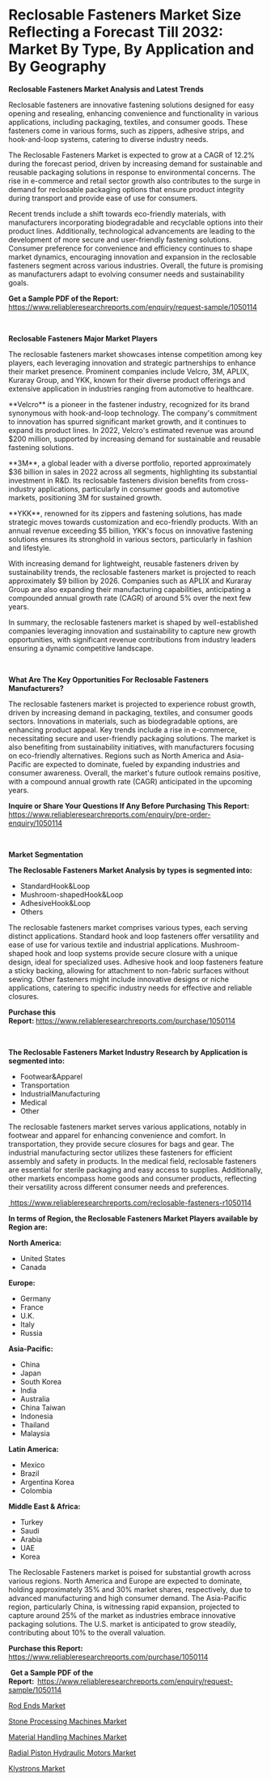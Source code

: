 <p><h1>Reclosable Fasteners Market Size Reflecting a Forecast Till 2032: Market By Type, By Application and By Geography</h1></p><p><strong>Reclosable Fasteners Market Analysis and Latest Trends</strong></p>
<p><p>Reclosable fasteners are innovative fastening solutions designed for easy opening and resealing, enhancing convenience and functionality in various applications, including packaging, textiles, and consumer goods. These fasteners come in various forms, such as zippers, adhesive strips, and hook-and-loop systems, catering to diverse industry needs.</p><p>The Reclosable Fasteners Market is expected to grow at a CAGR of 12.2% during the forecast period, driven by increasing demand for sustainable and reusable packaging solutions in response to environmental concerns. The rise in e-commerce and retail sector growth also contributes to the surge in demand for reclosable packaging options that ensure product integrity during transport and provide ease of use for consumers.</p><p>Recent trends include a shift towards eco-friendly materials, with manufacturers incorporating biodegradable and recyclable options into their product lines. Additionally, technological advancements are leading to the development of more secure and user-friendly fastening solutions. Consumer preference for convenience and efficiency continues to shape market dynamics, encouraging innovation and expansion in the reclosable fasteners segment across various industries. Overall, the future is promising as manufacturers adapt to evolving consumer needs and sustainability goals.</p></p>
<p><strong>Get a Sample PDF of the Report:&nbsp;</strong> <a href="https://www.reliableresearchreports.com/enquiry/request-sample/1050114?utm_campaign=113&utm_medium=2&utm_source=Github&utm_content=ia&utm_term=16022025&utm_id=reclosable-fasteners">https://www.reliableresearchreports.com/enquiry/request-sample/1050114</a></p>
<p>&nbsp;</p>
<p><strong>Reclosable Fasteners Major Market Players</strong></p>
<p><p>The reclosable fasteners market showcases intense competition among key players, each leveraging innovation and strategic partnerships to enhance their market presence. Prominent companies include Velcro, 3M, APLIX, Kuraray Group, and YKK, known for their diverse product offerings and extensive application in industries ranging from automotive to healthcare.</p><p>**Velcro** is a pioneer in the fastener industry, recognized for its brand synonymous with hook-and-loop technology. The company's commitment to innovation has spurred significant market growth, and it continues to expand its product lines. In 2022, Velcro's estimated revenue was around $200 million, supported by increasing demand for sustainable and reusable fastening solutions.</p><p>**3M**, a global leader with a diverse portfolio, reported approximately $36 billion in sales in 2022 across all segments, highlighting its substantial investment in R&D. Its reclosable fasteners division benefits from cross-industry applications, particularly in consumer goods and automotive markets, positioning 3M for sustained growth.</p><p>**YKK**, renowned for its zippers and fastening solutions, has made strategic moves towards customization and eco-friendly products. With an annual revenue exceeding $5 billion, YKK's focus on innovative fastening solutions ensures its stronghold in various sectors, particularly in fashion and lifestyle.</p><p>With increasing demand for lightweight, reusable fasteners driven by sustainability trends, the reclosable fasteners market is projected to reach approximately $9 billion by 2026. Companies such as APLIX and Kuraray Group are also expanding their manufacturing capabilities, anticipating a compounded annual growth rate (CAGR) of around 5% over the next few years.</p><p>In summary, the reclosable fasteners market is shaped by well-established companies leveraging innovation and sustainability to capture new growth opportunities, with significant revenue contributions from industry leaders ensuring a dynamic competitive landscape.</p></p>
<p>&nbsp;</p>
<p><strong>What Are The Key Opportunities For Reclosable Fasteners Manufacturers?</strong></p>
<p><p>The reclosable fasteners market is projected to experience robust growth, driven by increasing demand in packaging, textiles, and consumer goods sectors. Innovations in materials, such as biodegradable options, are enhancing product appeal. Key trends include a rise in e-commerce, necessitating secure and user-friendly packaging solutions. The market is also benefiting from sustainability initiatives, with manufacturers focusing on eco-friendly alternatives. Regions such as North America and Asia-Pacific are expected to dominate, fueled by expanding industries and consumer awareness. Overall, the market's future outlook remains positive, with a compound annual growth rate (CAGR) anticipated in the upcoming years.</p></p>
<p><strong>Inquire or Share Your Questions If Any Before Purchasing This Report:</strong> <a href="https://www.reliableresearchreports.com/enquiry/pre-order-enquiry/1050114?utm_campaign=113&utm_medium=2&utm_source=Github&utm_content=ia&utm_term=16022025&utm_id=reclosable-fasteners">https://www.reliableresearchreports.com/enquiry/pre-order-enquiry/1050114</a></p>
<p>&nbsp;</p>
<p><strong>Market Segmentation</strong></p>
<p><strong>The Reclosable Fasteners Market Analysis by types is segmented into:</strong></p>
<p><ul><li>StandardHook&Loop</li><li>Mushroom-shapedHook&Loop</li><li>AdhesiveHook&Loop</li><li>Others</li></ul></p>
<p><p>The reclosable fasteners market comprises various types, each serving distinct applications. Standard hook and loop fasteners offer versatility and ease of use for various textile and industrial applications. Mushroom-shaped hook and loop systems provide secure closure with a unique design, ideal for specialized uses. Adhesive hook and loop fasteners feature a sticky backing, allowing for attachment to non-fabric surfaces without sewing. Other fasteners might include innovative designs or niche applications, catering to specific industry needs for effective and reliable closures.</p></p>
<p><strong>Purchase this Report:&nbsp;</strong><a href="https://www.reliableresearchreports.com/purchase/1050114?utm_campaign=113&utm_medium=2&utm_source=Github&utm_content=ia&utm_term=16022025&utm_id=reclosable-fasteners">https://www.reliableresearchreports.com/purchase/1050114</a></p>
<p>&nbsp;</p>
<p><strong>The Reclosable Fasteners Market Industry Research by Application is segmented into:</strong></p>
<p><ul><li>Footwear&Apparel</li><li>Transportation</li><li>IndustrialManufacturing</li><li>Medical</li><li>Other</li></ul></p>
<p><p>The reclosable fasteners market serves various applications, notably in footwear and apparel for enhancing convenience and comfort. In transportation, they provide secure closures for bags and gear. The industrial manufacturing sector utilizes these fasteners for efficient assembly and safety in products. In the medical field, reclosable fasteners are essential for sterile packaging and easy access to supplies. Additionally, other markets encompass home goods and consumer products, reflecting their versatility across different consumer needs and preferences.</p></p>
<p><a href="https://www.reliableresearchreports.com/reclosable-fasteners-r1050114?utm_campaign=113&utm_medium=2&utm_source=Github&utm_content=ia&utm_term=16022025&utm_id=reclosable-fasteners">&nbsp;https://www.reliableresearchreports.com/reclosable-fasteners-r1050114</a></p>
<p><strong>In terms of Region, the Reclosable Fasteners Market Players available by Region are:</strong></p>
<p>
    <p> <strong> North America: </strong>
        <ul>
            <li>United States</li>
            <li>Canada</li>
        </ul>
        </p> 
    <p> <strong> Europe: </strong>
        <ul>
            <li>Germany</li>
            <li>France</li>
            <li>U.K.</li>
            <li>Italy</li>
            <li>Russia</li>
        </ul>
        </p> 
    <p> <strong> Asia-Pacific: </strong>
        <ul>
            <li>China</li>
            <li>Japan</li>
            <li>South Korea</li>
            <li>India</li>
            <li>Australia</li>
            <li>China Taiwan</li>
            <li>Indonesia</li>
            <li>Thailand</li>
            <li>Malaysia</li>
        </ul>
        </p> 
    <p> <strong> Latin America: </strong>
        <ul>
            <li>Mexico</li>
            <li>Brazil</li>
            <li>Argentina Korea</li>
            <li>Colombia</li>
        </ul>
        </p> 
    <p> <strong> Middle East & Africa: </strong>
        <ul>
            <li>Turkey</li>
            <li>Saudi</li>
            <li>Arabia</li>
            <li>UAE</li>
            <li>Korea</li>
        </ul>
    </p>
    </p>
<p><p>The Reclosable Fasteners market is poised for substantial growth across various regions. North America and Europe are expected to dominate, holding approximately 35% and 30% market shares, respectively, due to advanced manufacturing and high consumer demand. The Asia-Pacific region, particularly China, is witnessing rapid expansion, projected to capture around 25% of the market as industries embrace innovative packaging solutions. The U.S. market is anticipated to grow steadily, contributing about 10% to the overall valuation.</p></p>
<p><strong>Purchase this Report: </strong><a href="https://www.reliableresearchreports.com/purchase/1050114?utm_campaign=113&utm_medium=2&utm_source=Github&utm_content=ia&utm_term=16022025&utm_id=reclosable-fasteners">https://www.reliableresearchreports.com/purchase/1050114</a></p>
<p>&nbsp;<strong>Get a Sample PDF of the Report:&nbsp;&nbsp;</strong><a href="https://www.reliableresearchreports.com/enquiry/request-sample/1050114?utm_campaign=113&utm_medium=2&utm_source=Github&utm_content=ia&utm_term=16022025&utm_id=reclosable-fasteners">https://www.reliableresearchreports.com/enquiry/request-sample/1050114</a></p>
<p><strong></strong></p>
<p><p><a href="https://github.com/mriwacraane/Market-Research-Report-List-1/blob/main/rod-ends-market.md?utm_campaign=113&utm_medium=2&utm_source=Github&utm_content=ia&utm_term=16022025&utm_id=reclosable-fasteners">Rod Ends Market</a></p><p><a href="https://github.com/benhaeneye/Market-Research-Report-List-1/blob/main/stone-processing-machines-market.md?utm_campaign=113&utm_medium=2&utm_source=Github&utm_content=ia&utm_term=16022025&utm_id=reclosable-fasteners">Stone Processing Machines Market</a></p><p><a href="https://github.com/chikenmhamdi/Market-Research-Report-List-1/blob/main/material-handling-machines-market.md?utm_campaign=113&utm_medium=2&utm_source=Github&utm_content=ia&utm_term=16022025&utm_id=reclosable-fasteners">Material Handling Machines Market</a></p><p><a href="https://github.com/ajatawlasta/Market-Research-Report-List-1/blob/main/radial-piston-hydraulic-motors-market.md?utm_campaign=113&utm_medium=2&utm_source=Github&utm_content=ia&utm_term=16022025&utm_id=reclosable-fasteners">Radial Piston Hydraulic Motors Market</a></p><p><a href="https://github.com/hunanuzmez/Market-Research-Report-List-1/blob/main/klystrons-market.md?utm_campaign=113&utm_medium=2&utm_source=Github&utm_content=ia&utm_term=16022025&utm_id=reclosable-fasteners">Klystrons Market</a></p></p>